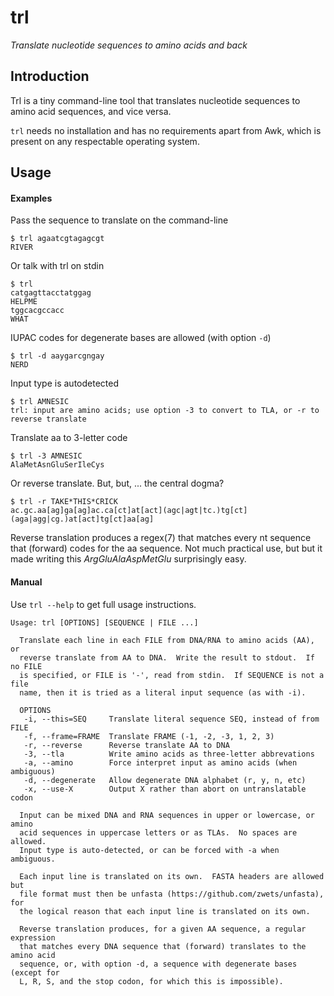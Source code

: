 # trl

_Translate nucleotide sequences to amino acids and back_


## Introduction

Trl is a tiny command-line tool that translates nucleotide sequences
to amino acid sequences, and vice versa.

`trl` needs no installation and has no requirements apart from Awk,
which is present on any respectable operating system.


## Usage

#### Examples

Pass the sequence to translate on the command-line

    $ trl agaatcgtagagcgt
    RIVER

Or talk with trl on stdin

    $ trl
    catgagttacctatggag
    HELPME
    tggcacgccacc
    WHAT

IUPAC codes for degenerate bases are allowed (with option `-d`)

    $ trl -d aaygarcgngay
    NERD

Input type is autodetected

    $ trl AMNESIC
    trl: input are amino acids; use option -3 to convert to TLA, or -r to reverse translate

Translate aa to 3-letter code

    $ trl -3 AMNESIC
    AlaMetAsnGluSerIleCys

Or reverse translate.  But, but, ... the central dogma?

    $ trl -r TAKE*THIS*CRICK
    ac.gc.aa[ag]ga[ag]ac.ca[ct]at[act](agc|agt|tc.)tg[ct](aga|agg|cg.)at[act]tg[ct]aa[ag]    

Reverse translation produces a regex(7) that matches every nt sequence
that (forward) codes for the aa sequence.  Not much practical use, but
but it made writing this _ArgGluAlaAspMetGlu_ surprisingly easy.


#### Manual

Use `trl --help` to get full usage instructions.

```
Usage: trl [OPTIONS] [SEQUENCE | FILE ...]

  Translate each line in each FILE from DNA/RNA to amino acids (AA), or
  reverse translate from AA to DNA.  Write the result to stdout.  If no FILE
  is specified, or FILE is '-', read from stdin.  If SEQUENCE is not a file
  name, then it is tried as a literal input sequence (as with -i).

  OPTIONS
   -i, --this=SEQ     Translate literal sequence SEQ, instead of from FILE
   -f, --frame=FRAME  Translate FRAME (-1, -2, -3, 1, 2, 3)
   -r, --reverse      Reverse translate AA to DNA
   -3, --tla          Write amino acids as three-letter abbrevations
   -a, --amino        Force interpret input as amino acids (when ambiguous)
   -d, --degenerate   Allow degenerate DNA alphabet (r, y, n, etc)
   -x, --use-X        Output X rather than abort on untranslatable codon

  Input can be mixed DNA and RNA sequences in upper or lowercase, or amino
  acid sequences in uppercase letters or as TLAs.  No spaces are allowed.
  Input type is auto-detected, or can be forced with -a when ambiguous.

  Each input line is translated on its own.  FASTA headers are allowed but
  file format must then be unfasta (https://github.com/zwets/unfasta), for
  the logical reason that each input line is translated on its own.

  Reverse translation produces, for a given AA sequence, a regular expression
  that matches every DNA sequence that (forward) translates to the amino acid
  sequence, or, with option -d, a sequence with degenerate bases (except for
  L, R, S, and the stop codon, for which this is impossible).
```

